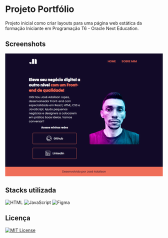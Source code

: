 # Projeto Portfólio

Projeto inicial como criar layouts para uma página web estática da formação Iniciante em Programação T6 - Oracle Next Education.

## Screenshots

<img src="assets/screenshot-portifolio.png"/>

## Stacks utilizada

![HTML](https://img.shields.io/badge/html-grey?style=for-the-badge&logo=html5)
![JavaScript](https://img.shields.io/badge/css-grey?style=for-the-badge&logo=css3)
![Figma](https://img.shields.io/badge/figma-grey?style=for-the-badge&logo=figma)

## Licença

[![MIT License](https://img.shields.io/badge/License-MIT-green.svg)](https://choosealicense.com/licenses/mit/)
